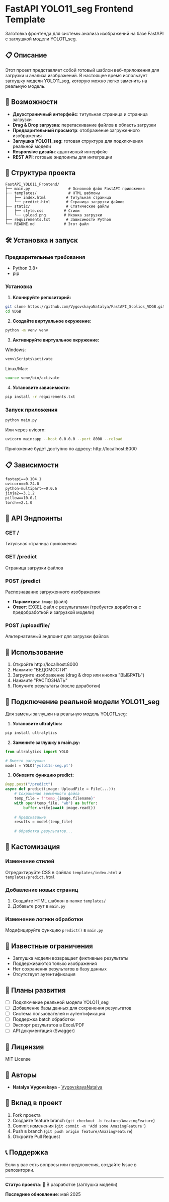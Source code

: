 # FastAPI YOLO11_seg Frontend Template

Заготовка фронтенда для системы анализа изображений на базе FastAPI с заглушкой модели YOLO11_seg.

## 📋 Описание

Этот проект представляет собой готовый шаблон веб-приложения для загрузки и анализа изображений. В настоящее время использует заглушку модели YOLO11_seg, которую можно легко заменить на реальную модель.

## 🚀 Возможности

- **Двухстраничный интерфейс**: титульная страница и страница загрузки
- **Drag & Drop загрузка**: перетаскивание файлов в область загрузки
- **Предварительный просмотр**: отображение загруженного изображения
- **Заглушка YOLO11_seg**: готовая структура для подключения реальной модели
- **Responsive дизайн**: адаптивный интерфейс
- **REST API**: готовые эндпоинты для интеграции

## 📁 Структура проекта

```
FastAPI_YOLO11_Frontend/
├── main.py                 # Основной файл FastAPI приложения
├── templates/              # HTML шаблоны
│   ├── index.html         # Титульная страница
│   └── predict.html       # Страница загрузки файлов
├── static/                # Статические файлы
│   ├── style.css         # Стили 
│   └── upload.png        # Иконка загрузки
├── requirements.txt       # Зависимости Python
└── README.md             # Этот файл
```

## 🛠 Установка и запуск

### Предварительные требования

- Python 3.8+
- pip

### Установка

1. **Клонируйте репозиторий:**
```bash
git clone https://github.com/VygovskayaNatalya/FastAPI_Scolios_VDGB.git
cd VDGB
```

2. **Создайте виртуальное окружение:**
```bash
python -m venv venv
```

3. **Активируйте виртуальное окружение:**

Windows:
```bash
venv\Scripts\activate
```

Linux/Mac:
```bash
source venv/bin/activate
```

4. **Установите зависимости:**
```bash
pip install -r requirements.txt
```

### Запуск приложения

```bash
python main.py
```

Или через uvicorn:
```bash
uvicorn main:app --host 0.0.0.0 --port 8000 --reload
```

Приложение будет доступно по адресу: http://localhost:8000

## 📋 Зависимости

```txt
fastapi==0.104.1
uvicorn==0.24.0
python-multipart==0.0.6
jinja2==3.1.2
pillow==10.0.1
torch==2.1.0
```

## 🔧 API Эндпоинты

### GET /
Титульная страница приложения

### GET /predict
Страница загрузки файлов

### POST /predict
Распознавание загруженного изображения
- **Параметры**: `image` (файл)
- **Ответ**: EXCEL файл с результатами (требуется доработка с предобработкой и загрузкой модели)

### POST /uploadfile/
Альтернативный эндпоинт для загрузки файлов

## 🎯 Использование

1. Откройте http://localhost:8000
2. Нажмите "ВЕДОМОСТИ"
3. Загрузите изображение (drag & drop или кнопка "ВЫБРАТЬ")
4. Нажмите "РАСПОЗНАТЬ"
5. Получите результаты (после доработки)

## 🔄 Подключение реальной модели YOLO11_seg

Для замены заглушки на реальную модель YOLO11_seg:

1. **Установите ultralytics:**
```bash
pip install ultralytics
```

2. **Замените заглушку в main.py:**
```python
from ultralytics import YOLO

# Вместо заглушки:
model = YOLO('yolo11s-seg.pt')
```

3. **Обновите функцию predict:**
```python
@app.post("/predict")
async def predict(image: UploadFile = File(...)):
    # Сохранение временного файла
    temp_file = f"temp_{image.filename}"
    with open(temp_file, "wb") as buffer:
        buffer.write(await image.read())
    
    # Предсказание
    results = model(temp_file)
    
    # Обработка результатов...
```

## 🎨 Кастомизация

### Изменение стилей
Отредактируйте CSS в файлах `templates/index.html` и `templates/predict.html`

### Добавление новых страниц
1. Создайте HTML шаблон в папке `templates/`
2. Добавьте роут в `main.py`

### Изменение логики обработки
Модифицируйте функцию `predict()` в `main.py`

## 🐛 Известные ограничения

- Заглушка модели возвращает фиктивные результаты
- Поддерживаются только изображения
- Нет сохранения результатов в базу данных
- Отсутствует аутентификация

## 🔮 Планы развития

- [ ] Подключение реальной модели YOLO11_seg
- [ ] Добавление базы данных для сохранения результатов
- [ ] Система пользователей и аутентификация
- [ ] Поддержка batch обработки
- [ ] Экспорт результатов в Excel/PDF
- [ ] API документация (Swagger)

## 📝 Лицензия

MIT License

## 👥 Авторы

- **Natalya Vygovskaya** - [VygovskayaNatalya](https://github.com/VygovskayaNatalya)

## 🤝 Вклад в проект

1. Fork проекта
2. Создайте feature branch (`git checkout -b feature/AmazingFeature`)
3. Commit изменения (`git commit -m 'Add some AmazingFeature'`)
4. Push в branch (`git push origin feature/AmazingFeature`)
5. Откройте Pull Request

## 📞 Поддержка

Если у вас есть вопросы или предложения, создайте Issue в репозитории.

---

**Статус проекта**: 🚧 В разработке (заглушка модели)

**Последнее обновление**: май 2025
